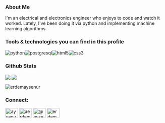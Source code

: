 ### About Me
I'm an electrical and electronics engineer who enjoys to code and watch it worked. Lately, I've been doing it via python and implementing machine learning algorithms. 


### Tools & technologies you can find in this profile
<img src="https://raw.githubusercontent.com/erdemaysenur/erdemaysenur/master/icons/py.png" title="python" alt="python"/><img src="https://raw.githubusercontent.com/erdemaysenur/erdemaysenur/master/icons/psql.png" title="postgresql" alt="postgresql"/><img src="https://raw.githubusercontent.com/erdemaysenur/erdemaysenur/master/icons/html5.png" title="html5" alt="html5"/><img src="https://raw.githubusercontent.com/erdemaysenur/erdemaysenur/master/icons/css3.png" title="css3" alt="css3"/>



### Github Stats

<a href="https://github.com/erdemaysenur/erdemaysenur">
  <img align="center" src="https://github-readme-stats.vercel.app/api/top-langs/?username=erdemaysenur&,tex&title_color=ffffff&text_color=c9cacc&icon_color=2bbc8a&bg_color=1d1f21&langs_count=3" />
</a>
<a href="https://github.com/erdemaysenur/erdemaysenur">
  <img align="center" src="https://github-readme-stats.vercel.app/api?username=erdemaysenur&show_icons=true&line_height=27&count_private=true&title_color=ffffff&text_color=c9cacc&icon_color=2bbc8a&bg_color=1d1f21" />
</a>

<p><img src="https://github-readme-streak-stats.herokuapp.com/?user=erdemaysenur&" alt="erdemaysenur" /></p>



### Connect:
<p align="left">
<a href="https://linkedin.com/in/aysenurerdem" target="blank"><img align="center" src="https://raw.githubusercontent.com/rahuldkjain/github-profile-readme-generator/master/src/images/icons/Social/linked-in-alt.svg" alt="aysenurerdem" height="30" width="40" /></a>
<a href="https://kaggle.com/aerdem" target="blank"><img align="center" src="https://raw.githubusercontent.com/rahuldkjain/github-profile-readme-generator/master/src/images/icons/Social/kaggle.svg" alt="aerdem" height="30" width="40" /></a>
<a href="https://medium.com/@aysenurerdem" target="blank"><img align="center" src="https://raw.githubusercontent.com/rahuldkjain/github-profile-readme-generator/master/src/images/icons/Social/medium.svg" alt="@aysenurerdem" height="30" width="40" /></a>
<a href="https://www.hackerrank.com/erdem_sy" target="blank"><img align="center" src="https://raw.githubusercontent.com/rahuldkjain/github-profile-readme-generator/master/src/images/icons/Social/hackerrank.svg" alt="erdem_sy" height="30" width="40" /></a>
</p>
